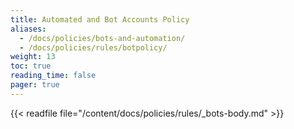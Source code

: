 ```yaml
---
title: Automated and Bot Accounts Policy
aliases:
  - /docs/policies/bots-and-automation/
  - /docs/policies/rules/botpolicy/
weight: 13
toc: true
reading_time: false
pager: true
---
```


{{< readfile file="/content/docs/policies/rules/_bots-body.md" >}}
